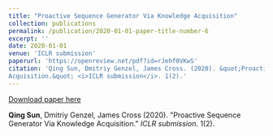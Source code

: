 ```yaml
---
title: "Proactive Sequence Generator Via Knowledge Acquisition"
collection: publications
permalink: /publication/2020-01-01-paper-title-number-6
excerpt: ''
date: 2020-01-01
venue: 'ICLR submission'
paperurl: 'https://openreview.net/pdf?id=rJehf0VKwS'
citation: 'Qing Sun, Dmitriy Genzel, James Cross. (2020). &quot;Proactive Sequence Generator Via Knowledge
Acquisition.&quot; <i>ICLR submission</i>. 1(2).'
---
```


[Download paper here](https://openreview.net/pdf?id=rJehf0VKwS)

**Qing Sun**, Dmitriy Genzel, James Cross (2020). "Proactive Sequence Generator Via Knowledge
Acquisition." <i>ICLR submission</i>. 1(2).
